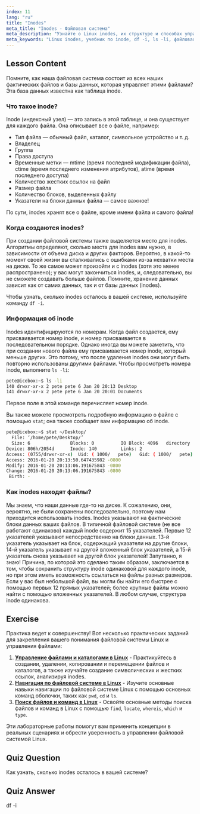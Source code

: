 ```yaml
---
index: 11
lang: "ru"
title: "Inodes"
meta_title: "Inodes - Файловая система"
meta_description: "Узнайте о Linux inodes, их структуре и способах управления файлами. Разберитесь с номерами inode и используйте `df -i` и `ls -li` для проверки использования inode. Начните свое путешествие по Linux!"
meta_keywords: "Linux inodes, учебник по inode, df -i, ls -li, файловая система Linux, Linux для начинающих, руководство по Linux"
---
```


## Lesson Content

Помните, как наша файловая система состоит из всех наших фактических файлов и базы данных, которая управляет этими файлами? Эта база данных известна как таблица inode.

### Что такое inode?

Inode (индексный узел) — это запись в этой таблице, и она существует для каждого файла. Она описывает все о файле, например:

- Тип файла — обычный файл, каталог, символьное устройство и т. д.
- Владелец
- Группа
- Права доступа
- Временные метки — mtime (время последней модификации файла), ctime (время последнего изменения атрибутов), atime (время последнего доступа)
- Количество жестких ссылок на файл
- Размер файла
- Количество блоков, выделенных файлу
- Указатели на блоки данных файла — самое важное!

По сути, inodes хранят все о файле, кроме имени файла и самого файла!

### Когда создаются inodes?

При создании файловой системы также выделяется место для inodes. Алгоритмы определяют, сколько места для inodes вам нужно, в зависимости от объема диска и других факторов. Вероятно, в какой-то момент своей жизни вы сталкивались с ошибками из-за нехватки места на диске. То же самое может произойти и с inodes (хотя это менее распространено); у вас могут закончиться inodes, и, следовательно, вы не сможете создавать больше файлов. Помните, хранение данных зависит как от самих данных, так и от базы данных (inodes).

Чтобы узнать, сколько inodes осталось в вашей системе, используйте команду `df -i`.

### Информация об inode

Inodes идентифицируются по номерам. Когда файл создается, ему присваивается номер inode, и номер присваивается в последовательном порядке. Однако иногда вы можете заметить, что при создании нового файла ему присваивается номер inode, который меньше других. Это потому, что после удаления inodes они могут быть повторно использованы другими файлами. Чтобы просмотреть номера inode, выполните `ls -li`:

```bash
pete@icebox:~$ ls -li
140 drwxr-xr-x 2 pete pete 6 Jan 20 20:13 Desktop
141 drwxr-xr-x 2 pete pete 6 Jan 20 20:01 Documents
```

Первое поле в этой команде перечисляет номер inode.

Вы также можете просмотреть подробную информацию о файле с помощью `stat`; она также сообщает вам информацию об inode.

```bash
pete@icebox:~$ stat ~/Desktop/
  File: ‘/home/pete/Desktop/’
  Size: 6               Blocks: 0          IO Block: 4096   directory
Device: 806h/2054d      Inode: 140         Links: 2
Access: (0755/drwxr-xr-x)  Uid: ( 1000/   pete)   Gid: ( 1000/   pete)
Access: 2016-01-20 20:13:50.647435982 -0800
Modify: 2016-01-20 20:13:06.191675843 -0800
Change: 2016-01-20 20:13:06.191675843 -0800
 Birth: -
```

### Как inodes находят файлы?

Мы знаем, что наши данные где-то на диске. К сожалению, они, вероятно, не были сохранены последовательно, поэтому нам приходится использовать inodes. Inodes указывают на фактические блоки данных ваших файлов. В типичной файловой системе (не все работают одинаково) каждый inode содержит 15 указателей. Первые 12 указателей указывают непосредственно на блоки данных. 13-й указатель указывает на блок, содержащий указатели на другие блоки, 14-й указатель указывает на другой вложенный блок указателей, а 15-й указатель снова указывает на другой блок указателей! Запутанно, я знаю! Причина, по которой это сделано таким образом, заключается в том, чтобы сохранить структуру inode одинаковой для каждого inode, но при этом иметь возможность ссылаться на файлы разных размеров. Если у вас был небольшой файл, вы могли бы найти его быстрее с помощью первых 12 прямых указателей; более крупные файлы можно найти с помощью вложенных указателей. В любом случае, структура inode одинакова.

## Exercise

Практика ведет к совершенству! Вот несколько практических заданий для закрепления вашего понимания файловой системы Linux и управления файлами:

1. **[Управление файлами и каталогами в Linux](https://labex.io/ru/labs/comptia-manage-files-and-directories-in-linux-590835)** - Практикуйтесь в создании, удалении, копировании и перемещении файлов и каталогов, а также изучайте создание символических и жестких ссылок, анализируя inodes.
2. **[Навигация по файловой системе в Linux](https://labex.io/ru/labs/comptia-navigate-the-filesystem-in-linux-590971)** - Изучите основные навыки навигации по файловой системе Linux с помощью основных команд оболочки, таких как `pwd`, `cd` и `ls`.
3. **[Поиск файлов и команд в Linux](https://labex.io/ru/labs/comptia-find-files-and-commands-in-linux-590834)** - Освойте основные методы поиска файлов и команд в Linux с помощью `find`, `locate`, `whereis`, `which` и `type`.

Эти лабораторные работы помогут вам применить концепции в реальных сценариях и обрести уверенность в управлении файловой системой Linux.

## Quiz Question

Как узнать, сколько inodes осталось в вашей системе?

## Quiz Answer

df -i

